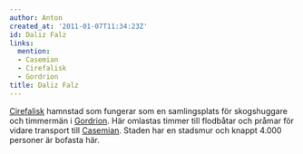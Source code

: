 ```yaml
---
author: Anton
created_at: '2011-01-07T11:34:23Z'
id: Daliz Falz
links:
  mention:
  - Casemian
  - Cirefalisk
  - Gordrion
title: Daliz Falz
---
```


[Cirefalisk] hamnstad som fungerar som en samlingsplats för skogshuggare och timmermän i [Gordrion].
Här omlastas timmer till flodbåtar och pråmar för vidare transport till [Casemian]. Staden har en
stadsmur och knappt 4.000 personer är bofasta här.

  [Cirefalisk]: Cirefalisk
  [Gordrion]: Gordrion
  [Casemian]: Casemian
